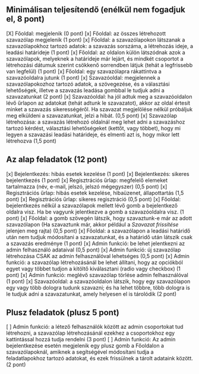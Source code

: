 

## Minimálisan teljesítendő (enélkül nem fogadjuk el, 8 pont)

[X] Főoldal: megjelenik (0 pont)
[x] Főoldal: az összes létrehozott szavazólap megjelenik (1 pont)
[x] Főoldal: a szavazólapokon látszanak a szavazólapokhoz tartozó adatok: a szavazás sorszáma, a létrehozás ideje, a leadási határideje (1 pont)
[x] Főoldal: az oldalon külön látszódnak azok a szavazólapok, melyeknek a határideje már lejárt, és mindkét csoportot a létrehozási dátumuk szerint csökkenő sorrendben látjuk (tehát a legfrissebb van legfelül) (1 pont)
[x] Főoldal: egy szavazólapra rákattintva a szavazóoldalra jutunk (1 pont)
[x] Szavazóoldal: megjelennek a szavazólapokozhoz tartozó adatok, a szövegezése, és a választási lehetőségek, illetve a szavazás leadása gombbal le tudjuk adni a szavazatunkat (2 pont)
[x] Szavazóoldal: ha jól adtuk meg a szavazóoldalon lévő űrlapon az adatokat (tehát adtunk le szavazatot), akkor az oldal értesít minket a szavazás sikerességéről. Ha szavazat megjelölése nélkül próbáljuk meg elküldeni a szavazatunkat, jelzi a hibát. (0,5 pont)
[x] Szavazólap létrehozása: a szavazás létrehozó oldalnál meg lehet adni a szavazáshoz tartozó kérdést, választási lehetőségeket (kettőt, vagy többet), hogy mi legyen a szavazási leadási határideje, és elmenti azt is, hogy mikor lett létrehozva (1,5 pont)

## Az alap feladatok (12 pont)

[x] Bejelentkezés: hibás esetek kezelése (1 pont)
[x] Bejelentkezés: sikeres bejelentkezés (1 pont)
[x] Regisztrációs űrlap: megfelelő elemeket tartalmazza (név, e-mail, jelszó, jelszó mégegyszer) (0,5 pont)
[x] Regisztrációs űrlap: hibás esetek kezelése, hibaüzenet, állapottartás (1,5 pont)
[x] Regisztrációs űrlap: sikeres regisztráció (0,5 pont)
[x] Főoldal: bejelentkezés nélkül a szavazólapok mellett lévő gomb a bejelentkező oldalra visz. Ha be vagyunk jelentkezve a gomb a szavazóoldalra visz. (1 pont)
[x] Főoldal: a gomb szövegén látszik, hogy szavaztunk-e már az adott szavazólapon (Ha szavaztunk már, akkor például a *Szavazat frissítése* jelenjen meg rajta) (0,5 pont)
[x] Főoldal: a szavazólapon a leadási határidő után nem tudjuk módosítani a szavazatunkat, és a határidő után látszik csak a szavazás eredménye (1 pont)
[x] Admin funkció: be lehet jelentkezni az admin felhasználó adataival (0,5 pont)
[x] Admin funkció: új szavazólap létrehozása CSAK az admin felhasználóval lehetséges (0,5 pont)
[x] Admin funkció: a szavazólap létrehozásánál be lehet állítani, hogy az opciókból egyet vagy többet tudjon a kitöltő kiválasztani (radio vagy checkbox) (1 pont)
[x] Admin funkció: meglévő szavazólap törlése admin felhasználóval (1 pont)
[x] Szavazóoldal: a szavazóoldalon látszik, hogy egy szavazólapon egy vagy több dologra tudunk szavazni; és ha lehet többre, több dologra is le tudjuk adni a szavazatunkat, amely helyesen el is tárolódik (2 pont)

## Plusz feladatok (plusz 5 pont)

[ ] Admin funkció: a létező felhasználók között az admin csoportokat tud létrehozni, a szavazólap létrehozásánál ezekhez a csoportokhoz egy kattintással hozzá tudja rendelni (3 pont)
[ ] Admin funkció: Az admin bejelentkezése esetén megjelenik egy plusz gomb a Főoldalon a szavazólapoknál, amiknek a segítségével módosítani tudja a feladatlapokhoz tartozó adatokat, és ezek frissülnek a tárolt adataink között. (2 pont)
